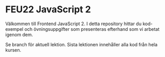 # FEU22 JavaScript 2

Välkommen till Frontend JavaScript 2. I detta repository hittar du kod-exempel och övningsuppgifter som presenteras efterhand som vi arbetat igenom dem.

Se branch för aktuell lektion. Sista lektionen innehåller alla kod från hela kursen.
